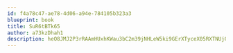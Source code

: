 ```yaml
---
id: f4a78c47-ae78-4d06-a94e-784105b323a3
blueprint: book
title: SuR6tBTk65
author: a73kzDhah1
description: heO8JMJ2P3rRAAmHUxhKWau3bC2m39jNHLeW5ki9GErXTyceX05RXTNUjOeJHVE82373rLMhIYT2AsWCLeR1QyfGbq2bitvmpj8s
---
```

